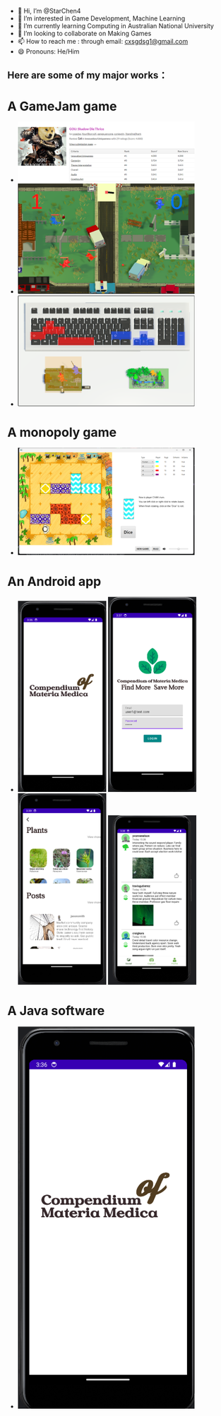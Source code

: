 - 👋 Hi, I’m @StarChen4
- 👀 I’m interested in Game Development, Machine Learning
- 🌱 I’m currently learning Computing in Australian National University
- 💞️ I’m looking to collaborate on Making Games
- 📫 How to reach me : through email: cxsgdsg1@gmail.com
- 😄 Pronouns: He/Him

## Here are some of my major works：
# A GameJam game
- <img src="Game_GameJam.png" alt="本地图片" width="400">
- <img src="Game_GameJam2.png" alt="本地图片" width="400">
- <img src="Game_GameJam3.png" alt="本地图片" width="400">

# A monopoly game
- <img src="Game_Java_Marraketch.png" alt="本地图片" width="400">


# An Android app
- <img src="Android_App_1.png" alt="本地图片" width="200"> <img src="Android_App_2.png" alt="本地图片" width="200"> <img src="Android_App_3.png" alt="本地图片" width="200"> <img src="Android_App_4.png" alt="本地图片" width="200">

# A Java software
- <img src="Android_App_1.png" alt="本地图片" width="400">
<!---
StarChen4/StarChen4 is a ✨ special ✨ repository because its `README.md` (this file) appears on your GitHub profile.
You can click the Preview link to take a look at your changes.
--->

